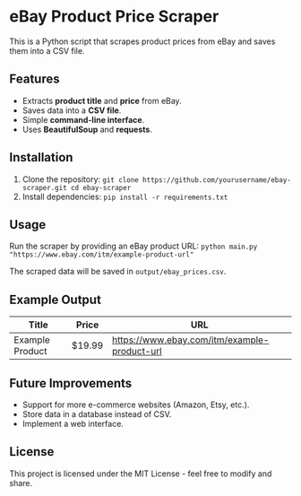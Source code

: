 # eBay Product Price Scraper

This is a Python script that scrapes product prices from eBay and saves them into a CSV file.

## Features
- Extracts **product title** and **price** from eBay.
- Saves data into a **CSV file**.
- Simple **command-line interface**.
- Uses **BeautifulSoup** and **requests**.

## Installation

1. Clone the repository:
`git clone https://github.com/yourusername/ebay-scraper.git cd ebay-scraper
`
2. Install dependencies:
`pip install -r requirements.txt`


## Usage

Run the scraper by providing an eBay product URL:
`python main.py "https://www.ebay.com/itm/example-product-url"`


The scraped data will be saved in `output/ebay_prices.csv`.

## Example Output

| Title | Price | URL |
|-------|-------|-----|
| Example Product | $19.99 | https://www.ebay.com/itm/example-product-url |

## Future Improvements
- Support for more e-commerce websites (Amazon, Etsy, etc.).
- Store data in a database instead of CSV.
- Implement a web interface.

## License
This project is licensed under the MIT License - feel free to modify and share.
